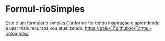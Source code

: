 # Formul-rioSimples

Este é um formulário simples.Conforme for tendo inspiração e aprendendo a usar mais recursos,vou atualizando.
https://galux17.github.io/Formul-rioSimples/
